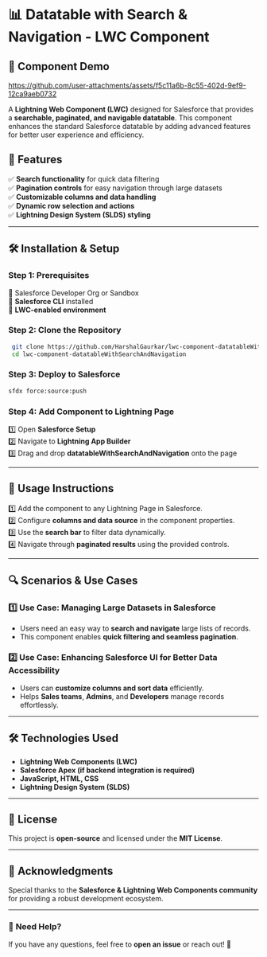 # 📊 Datatable with Search & Navigation - LWC Component

## 🎥 Component Demo
https://github.com/user-attachments/assets/f5c11a6b-8c55-402d-9ef9-12ca9aeb0732


A **Lightning Web Component (LWC)** designed for Salesforce that provides a **searchable, paginated, and navigable datatable**. This component enhances the standard Salesforce datatable by adding advanced features for better user experience and efficiency.

## 📌 Features  
✅ **Search functionality** for quick data filtering  
✅ **Pagination controls** for easy navigation through large datasets  
✅ **Customizable columns and data handling**  
✅ **Dynamic row selection and actions**  
✅ **Lightning Design System (SLDS) styling**  

---

## 🛠 Installation & Setup  

### **Step 1: Prerequisites**  
🔹 Salesforce Developer Org or Sandbox  
🔹 **Salesforce CLI** installed  
🔹 **LWC-enabled environment**  

### **Step 2: Clone the Repository**  
```sh
 git clone https://github.com/HarshalGaurkar/lwc-component-datatableWithSearchAndNavigation.git
 cd lwc-component-datatableWithSearchAndNavigation
```

### **Step 3: Deploy to Salesforce**  
```sh
sfdx force:source:push
```

### **Step 4: Add Component to Lightning Page**  
1️⃣ Open **Salesforce Setup**  
2️⃣ Navigate to **Lightning App Builder**  
3️⃣ Drag and drop **datatableWithSearchAndNavigation** onto the page  

---

## 📖 Usage Instructions  
1️⃣ Add the component to any Lightning Page in Salesforce.  
2️⃣ Configure **columns and data source** in the component properties.  
3️⃣ Use the **search bar** to filter data dynamically.  
4️⃣ Navigate through **paginated results** using the provided controls.  

---

## 🔍 Scenarios & Use Cases  

### **1️⃣ Use Case: Managing Large Datasets in Salesforce**  
- Users need an easy way to **search and navigate** large lists of records.  
- This component enables **quick filtering and seamless pagination**.  

### **2️⃣ Use Case: Enhancing Salesforce UI for Better Data Accessibility**  
- Users can **customize columns and sort data** efficiently.  
- Helps **Sales teams**, **Admins**, and **Developers** manage records effortlessly.  

---

## 🛠️ Technologies Used  
- **Lightning Web Components (LWC)**  
- **Salesforce Apex (if backend integration is required)**  
- **JavaScript, HTML, CSS**  
- **Lightning Design System (SLDS)**  

---

## 📜 License  
This project is **open-source** and licensed under the **MIT License**.  

---

## 🌟 Acknowledgments  
Special thanks to the **Salesforce & Lightning Web Components community** for providing a robust development ecosystem.  

---

### 📩 **Need Help?**  
If you have any questions, feel free to **open an issue** or reach out! 🚀

